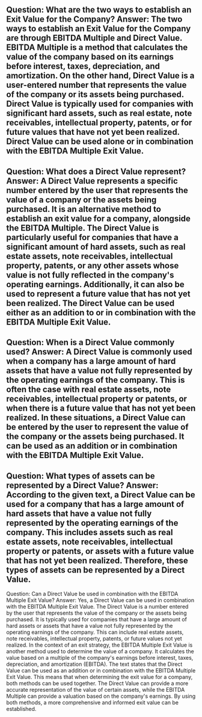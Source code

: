 Question: What are the two ways to establish an Exit Value for the Company?
Answer: The two ways to establish an Exit Value for the Company are through EBITDA Multiple and Direct Value. EBITDA Multiple is a method that calculates the value of the company based on its earnings before interest, taxes, depreciation, and amortization. On the other hand, Direct Value is a user-entered number that represents the value of the company or its assets being purchased. Direct Value is typically used for companies with significant hard assets, such as real estate, note receivables, intellectual property, patents, or for future values that have not yet been realized. Direct Value can be used alone or in combination with the EBITDA Multiple Exit Value.
---
Question: What does a Direct Value represent?
Answer: A Direct Value represents a specific number entered by the user that represents the value of a company or the assets being purchased. It is an alternative method to establish an exit value for a company, alongside the EBITDA Multiple. The Direct Value is particularly useful for companies that have a significant amount of hard assets, such as real estate assets, note receivables, intellectual property, patents, or any other assets whose value is not fully reflected in the company's operating earnings. Additionally, it can also be used to represent a future value that has not yet been realized. The Direct Value can be used either as an addition to or in combination with the EBITDA Multiple Exit Value.
---
Question: When is a Direct Value commonly used?
Answer: A Direct Value is commonly used when a company has a large amount of hard assets that have a value not fully represented by the operating earnings of the company. This is often the case with real estate assets, note receivables, intellectual property or patents, or when there is a future value that has not yet been realized. In these situations, a Direct Value can be entered by the user to represent the value of the company or the assets being purchased. It can be used as an addition or in combination with the EBITDA Multiple Exit Value.
---
Question: What types of assets can be represented by a Direct Value?
Answer: According to the given text, a Direct Value can be used for a company that has a large amount of hard assets that have a value not fully represented by the operating earnings of the company. This includes assets such as real estate assets, note receivables, intellectual property or patents, or assets with a future value that has not yet been realized. Therefore, these types of assets can be represented by a Direct Value.
---
Question: Can a Direct Value be used in combination with the EBITDA Multiple Exit Value?
Answer: Yes, a Direct Value can be used in combination with the EBITDA Multiple Exit Value. The Direct Value is a number entered by the user that represents the value of the company or the assets being purchased. It is typically used for companies that have a large amount of hard assets or assets that have a value not fully represented by the operating earnings of the company. This can include real estate assets, note receivables, intellectual property, patents, or future values not yet realized.
In the context of an exit strategy, the EBITDA Multiple Exit Value is another method used to determine the value of a company. It calculates the value based on a multiple of the company's earnings before interest, taxes, depreciation, and amortization (EBITDA). 
The text states that the Direct Value can be used as an addition or in combination with the EBITDA Multiple Exit Value. This means that when determining the exit value for a company, both methods can be used together. The Direct Value can provide a more accurate representation of the value of certain assets, while the EBITDA Multiple can provide a valuation based on the company's earnings. By using both methods, a more comprehensive and informed exit value can be established.
